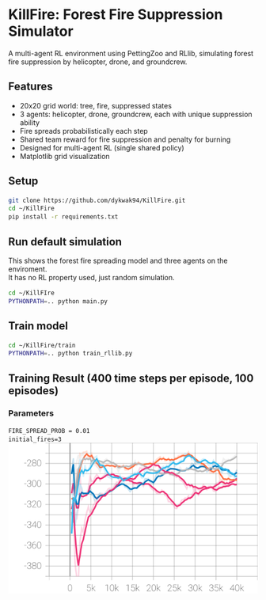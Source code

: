 # KillFire: Forest Fire Suppression Simulator

A multi-agent RL environment using PettingZoo and RLlib, simulating forest fire suppression by helicopter, drone, and groundcrew.

## Features

- 20x20 grid world: tree, fire, suppressed states
- 3 agents: helicopter, drone, groundcrew, each with unique suppression ability
- Fire spreads probabilistically each step
- Shared team reward for fire suppression and penalty for burning
- Designed for multi-agent RL (single shared policy)
- Matplotlib grid visualization

## Setup

```bash
git clone https://github.com/dykwak94/KillFire.git
cd ~/KillFire
pip install -r requirements.txt
```
## Run default simulation
This shows the forest fire spreading model and three agents on the enviroment.\
It has no RL property used, just random simulation.
```bash
cd ~/KillFIre
PYTHONPATH=.. python main.py
```
## Train model
```bash
cd ~/KillFire/train
PYTHONPATH=.. python train_rllib.py
```
## Training Result (400 time steps per episode, 100 episodes)
### Parameters
`FIRE_SPREAD_PROB = 0.01`\
`initial_fires=3`
![Episode Return Mean](Tensorboard/ray_tune_env_runners_episode_return_mean.svg)

